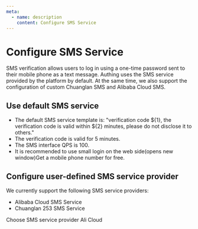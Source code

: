 ```yaml
---
meta:
  - name: description
    content: Configure SMS Service
---
```


# Configure SMS Service

SMS verification allows users to log in using a one-time password sent to their mobile phone as a text message. Authing uses the SMS service provided by the platform by default. At the same time, we also support the configuration of custom Chuanglan SMS and Alibaba Cloud SMS.

## Use default SMS service

- The default SMS service template is: "verification code ${1}, the verification code is valid within ${2} minutes, please do not disclose it to others."
- The verification code is valid for 5 minutes.
- The SMS interface QPS is 100.
- It is recommended to use small login on the web side(opens new window)Get a mobile phone number for free.

## Configure user-defined SMS service provider

We currently support the following SMS service providers:

- Alibaba Cloud SMS Service
- Chuanglan 253 SMS Service

Choose SMS service provider Ali Cloud

<StackSelector snippet="config-sms-provider" selectLabel="选择短信服务商" :order="['aliyun', '253']"/>
